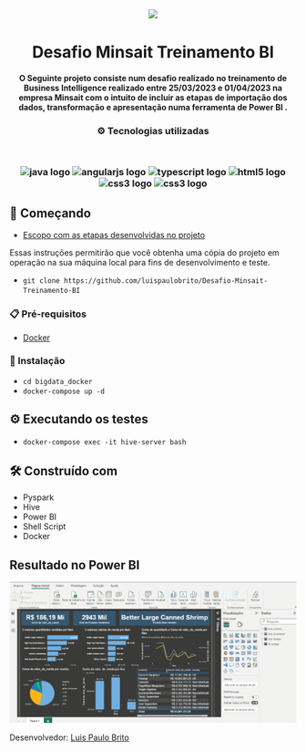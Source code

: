 <div align="center">
<img src="https://cdn.coodesh.com/companies/f44baa90-65bc-11ed-9234-a9b3679f5e3f/f44baa91-65bc-11ed-9234-a9b3679f5e3f.png" width="175px"> 
</div>
<h1 align="center">Desafio Minsait Treinamento BI</h1>
<h4 align="center">O Seguinte projeto consiste num desafio realizado no treinamento de Business Intelligence realizado entre 25/03/2023 e 01/04/2023 na empresa Minsait com o intuito de incluir as etapas de importação dos dados, transformação e apresentação numa ferramenta de Power BI .</h4>

<h3 align="center">
⚙️ Tecnologias utilizadas

<p>&nbsp;</p>
<div align="center">
  <img src="https://cdn.jsdelivr.net/gh/devicons/devicon/icons/docker/docker-original.svg" height="40" width="52" alt="java logo"  />
  <img src="https://cdn.jsdelivr.net/gh/devicons/devicon/icons/linux/linux-original.svg" height="40" width="52" alt="angularjs logo"  />
  <img src="https://cdn.jsdelivr.net/gh/devicons/devicon/icons/python/python-original.svg" height="40" width="52" alt="typescript logo"  />
  <img src="https://upload.wikimedia.org/wikipedia/commons/thumb/0/0e/Hadoop_logo.svg/2560px-Hadoop_logo.svg.png" height="40" width="142" alt="html5 logo"   />
  <img src="https://upload.wikimedia.org/wikipedia/commons/b/bb/Apache_Hive_logo.svg" height="40" width="52" alt="css3 logo"  />
  <img src="https://upload.wikimedia.org/wikipedia/commons/thumb/f/f3/Apache_Spark_logo.svg/1200px-Apache_Spark_logo.svg.png" height="40" width="52" alt="css3 logo"  />
</div>



## 🚀 Começando
- [Escopo com as etapas desenvolvidas no projeto](https://github.com/luispaulobrito/Desafio-Minsait-Treinamento-BI/tree/main/desafio_curso)

Essas instruções permitirão que você obtenha uma cópia do projeto em operação na sua máquina local para fins de desenvolvimento e teste.
- `git clone https://github.com/luispaulobrito/Desafio-Minsait-Treinamento-BI`

### 📋 Pré-requisitos
- [Docker](https://balta.io/blog/docker-instalacao-configuracao-e-primeiros-passos)

### 🔧 Instalação
- `cd bigdata_docker`
- `docker-compose up -d`

## ⚙️ Executando os testes
- `docker-compose exec -it hive-server bash`

## 🛠️ Construído com

* Pyspark
* Hive 
* Power BI
* Shell Script
* Docker

## Resultado no Power BI
![Resultado](https://github.com/luispaulobrito/Desafio-Minsait-Treinamento-BI/blob/main/assets/powerbi.gif)

Desenvolvedor:
[Luis Paulo Brito](https://github.com/luispaulobrito) 
